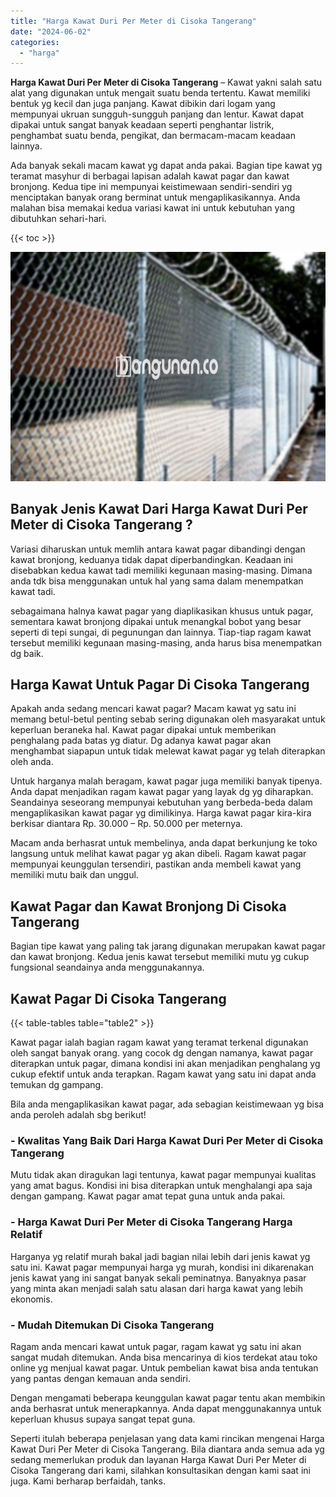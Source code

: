 ```yaml
---
title: "Harga Kawat Duri Per Meter di Cisoka Tangerang"
date: "2024-06-02"
categories: 
  - "harga"
---
```


**Harga Kawat Duri Per Meter di Cisoka Tangerang** – Kawat yakni salah satu alat yang digunakan untuk mengait suatu benda tertentu. Kawat memiliki bentuk yg kecil dan juga panjang. Kawat dibikin dari logam yang mempunyai ukruan sungguh-sungguh panjang dan lentur. Kawat dapat dipakai untuk sangat banyak keadaan seperti penghantar listrik, penghambat suatu benda, pengikat, dan bermacam-macam keadaan lainnya.

Ada banyak sekali macam kawat yg dapat anda pakai. Bagian tipe kawat yg teramat masyhur di berbagai lapisan adalah kawat pagar dan kawat bronjong. Kedua tipe ini mempunyai keistimewaan sendiri-sendiri yg menciptakan banyak orang berminat untuk mengaplikasikannya. Anda malahan bisa memakai kedua variasi kawat ini untuk kebutuhan yang dibutuhkan sehari-hari.

{{< toc >}}

![Harga Kawat Duri Per Meter di Cisoka Tangerang](/images/jual-kawat-murah03.png)

## Banyak Jenis Kawat Dari Harga Kawat Duri Per Meter di Cisoka Tangerang ?

Variasi diharuskan untuk memlih antara kawat pagar dibandingi dengan kawat bronjong, keduanya tidak dapat diperbandingkan. Keadaan ini disebabkan kedua kawat tadi memiliki kegunaan masing-masing. Dimana anda tdk bisa menggunakan untuk hal yang sama dalam menempatkan kawat tadi.

sebagaimana halnya kawat pagar yang diaplikasikan khusus untuk pagar, sementara kawat bronjong dipakai untuk menangkal bobot yang besar seperti di tepi sungai, di pegunungan dan lainnya. Tiap-tiap ragam kawat tersebut memiliki kegunaan masing-masing, anda harus bisa menempatkan dg baik.

## Harga Kawat Untuk Pagar Di Cisoka Tangerang

Apakah anda sedang mencari kawat pagar? Macam kawat yg satu ini memang betul-betul penting sebab sering digunakan oleh masyarakat untuk keperluan beraneka hal. Kawat pagar dipakai untuk memberikan penghalang pada batas yg diatur. Dg adanya kawat pagar akan menghambat siapapun untuk tidak melewat kawat pagar yg telah diterapkan oleh anda.

Untuk harganya malah beragam, kawat pagar juga memiliki banyak tipenya. Anda dapat menjadikan ragam kawat pagar yang layak dg yg diharapkan. Seandainya seseorang mempunyai kebutuhan yang berbeda-beda dalam mengaplikasikan kawat pagar yg dimilikinya. Harga kawat pagar kira-kira berkisar diantara Rp. 30.000 – Rp. 50.000 per meternya.

Macam anda berhasrat untuk membelinya, anda dapat berkunjung ke toko langsung untuk melihat kawat pagar yg akan dibeli. Ragam kawat pagar mempunyai keunggulan tersendiri, pastikan anda membeli kawat yang memiliki mutu baik dan unggul.

## Kawat Pagar dan Kawat Bronjong Di Cisoka Tangerang

Bagian tipe kawat yang paling tak jarang digunakan merupakan kawat pagar dan kawat bronjong. Kedua jenis kawat tersebut memiliki mutu yg cukup fungsional seandainya anda menggunakannya.

## Kawat Pagar Di Cisoka Tangerang

{{< table-tables table="table2" >}}

Kawat pagar ialah bagian ragam kawat yang teramat terkenal digunakan oleh sangat banyak orang. yang cocok dg dengan namanya, kawat pagar diterapkan untuk pagar, dimana kondisi ini akan menjadikan penghalang yg cukup efektif untuk anda terapkan. Ragam kawat yang satu ini dapat anda temukan dg gampang.

Bila anda mengaplikasikan kawat pagar, ada sebagian keistimewaan yg bisa anda peroleh adalah sbg berikut!

### \- Kwalitas Yang Baik Dari Harga Kawat Duri Per Meter di Cisoka Tangerang

Mutu tidak akan diragukan lagi tentunya, kawat pagar mempunyai kualitas yang amat bagus. Kondisi ini bisa diterapkan untuk menghalangi apa saja dengan gampang. Kawat pagar amat tepat guna untuk anda pakai.

### \- Harga Kawat Duri Per Meter di Cisoka Tangerang Harga Relatif

Harganya yg relatif murah bakal jadi bagian nilai lebih dari jenis kawat yg satu ini. Kawat pagar mempunyai harga yg murah, kondisi ini dikarenakan jenis kawat yang ini sangat banyak sekali peminatnya. Banyaknya pasar yang minta akan menjadi salah satu alasan dari harga kawat yang lebih ekonomis.

### \- Mudah Ditemukan Di Cisoka Tangerang

Ragam anda mencari kawat untuk pagar, ragam kawat yg satu ini akan sangat mudah ditemukan. Anda bisa mencarinya di kios terdekat atau toko online yg menjual kawat pagar. Untuk pembelian kawat bisa anda tentukan yang pantas dengan kemauan anda sendiri.

Dengan mengamati beberapa keunggulan kawat pagar tentu akan membikin anda berhasrat untuk menerapkannya. Anda dapat menggunakannya untuk keperluan khusus supaya sangat tepat guna.

Seperti itulah beberapa penjelasan yang data kami rincikan mengenai Harga Kawat Duri Per Meter di Cisoka Tangerang. Bila diantara anda semua ada yg sedang memerlukan produk dan layanan Harga Kawat Duri Per Meter di Cisoka Tangerang dari kami, silahkan konsultasikan dengan kami saat ini juga. Kami berharap berfaidah, tanks.
